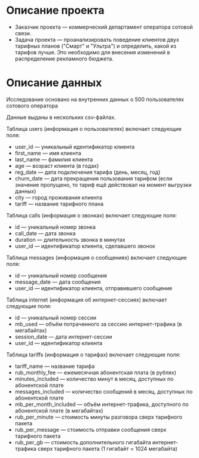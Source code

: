 # Описание проекта

- Заказчик проекта — коммерческий департамент оператора сотовой связи.
- Задача проекта — проанализировать поведение клиентов двух тарифных планов ("Смарт" и "Ультра") и определить, какой из тарифов лучше. Это необходимо для внесения изменений в распределение рекламного бюджета.

# Описание данных

Исследование основано на внутренних данных о 500 пользователях сотового оператора

Данные выданы в нескольких csv-файлах. 

Таблица users (информация о пользователях) включает следующие поля:
- user_id — уникальный идентификатор клиента
- first_name — имя клиента
- last_name — фамилия клиента
- age — возраст клиента (в годах)
- reg_date — дата подключения тарифа (день, месяц, год)
- churn_date — дата прекращения пользования тарифом (если значение пропущено, то тариф ещё действовал на момент выгрузки данных)
- city — город проживания клиента
- tariff — название тарифного плана


Таблица calls (информация о звонках) включает следующие поля:
- id — уникальный номер звонка
- call_date — дата звонка
- duration — длительность звонка в минутах
- user_id — идентификатор клиента, сделавшего звонок


Таблица messages (информация о сообщениях) включает следующие поля:
- id — уникальный номер сообщения
- message_date — дата сообщения
- user_id — идентификатор клиента, отправившего сообщение


Таблица internet (информация об интернет-сессиях) включает следующие поля:
- id — уникальный номер сессии
- mb_used — объём потраченного за сессию интернет-трафика (в мегабайтах)
- session_date — дата интернет-сессии
- user_id — идентификатор клиента


Таблица tariffs (информация о тарифах) включает следующие поля:
- tariff_name — название тарифа
- rub_monthly_fee — ежемесячная абонентская плата (в рублях)
- minutes_included — количество минут в месяц, доступных по абонентской плате
- messages_included — количество сообщений в месяц, доступных по абонентской плате
- mb_per_month_included — объём интернет-трафика, доступного по абонентской плате (в мегабайтах)
- rub_per_minute — стоимость минуты разговора сверх тарифного пакета
- rub_per_message — стоимость отправки сообщения сверх тарифного пакета
- rub_per_gb — стоимость дополнительного гигабайта интернет-трафика сверх тарифного пакета (1 гигабайт = 1024 мегабайта)
